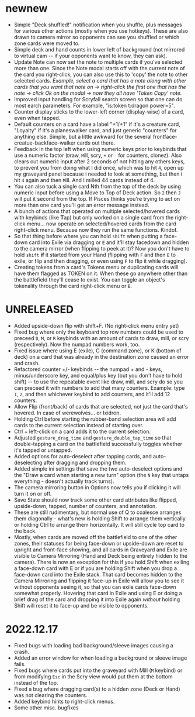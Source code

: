 # newnew
- Simple "Deck shuffled!" notification when you shuffle, plus messages for various other actions (mostly when you use hotkeys). These are also drawn to camera mirror so opponents can see you shuffled or which zone cards were moved to.
- Simple deck and hand counts in lower left of background (not mirrored to virtual cam -- if your opponents want to know, they can ask).
- Update Note can now set the note to multiple cards if you've selected more than one. Since the Note modal starts off with the current note of the card you right-click, you can also use this to 'copy' the note to other selected cards. *Example, select a card that has a note along with other cards that you want that note on -> right-click the first one that has the note -> click Ok on the modal -> now they all have 'Token Copy' note.*
- Improved input handling for Scryfall search screen so that one can do most earch parameters. For example, "is:token t:dragon power=5".
- Counter display sticks to the lower-left corner (display-wise) of a card, even when tapped.
- Default counters on a card have a label "+1/+1" if it's a creature card, "Loyalty" if it's a planeswalker card, and just generic "counters" for anything else. Simple, but a little awkward for the several frontface-creatue-backface-walker cards out there.
- Feedback in the top left when using numeric keys prior to keybinds that use a numeric factor (`D`raw, `M`ill, `S`cry, `+` or `-` for counters, clone`Z`). Also clears out numeric input after 2 seconds of not hitting any others keys, to prevent you from doing what I did once, which was to hit `4`, open up my graveyard panel because i needed to look at something, but then i hit `4` again and then `M`ill. And I milled 44 cards instead of 4.
- You can also tuck a single card Nth from the top of the deck by using numeric input before using a Move to Top of Deck action. So `2` then `J` will put it second from the top. If Pisces thinks you're trying to act on more than one card you'll get an error message instead.
- A bunch of actions that operated on multiple selected/hovered cards with keybinds (like **T**ap) but only worked on a single card from the right-click menu... now operate on selected/hovered cards from the card right-click menu. Because now they run the same functions. Kindof.
- So that thing before where you can hold `shift` when putting a face-down card into Exile via dragging or `E` and it'll stay facedown and hidden to the camera mirror (when flipping to peek at it)? Now you don't have to hold `shift` **if** it started from your Hand (flipping with `F` and then `E` to exile, or flip and then dragging, or even using `F` to flip it while dragging).
- Creating tokens from a card's Tokens menu or duplicating cards will have them flagged as TOKEN on it. When these go anywhere other than the battlefield they'll cease to exist. You can toggle an object's tokenality through the card right-click menu or `B`.

# UNRELEASED
- Added upside-down flip with shift+F. (No right-click menu entry yet)
- Fixed bug where only the keyboard top row numbers could be used to preceed `D`, `M`, or `R` keybinds with an amount of cards to draw, mill, or scry (respectively). Now the numpad numbers work, too.
- Fixed issue where using E (exile), C (command zone), or K (bottom of deck) on a card that was already in the destination zone caused an error and crash.
- Refactored counter +/- keybinds -- the numpad + and - keys, minus/underscore key, and equal/plus key (but you don't have to hold shift) -- to use the repeatable event like draw, mill, and scry do so you can preceed it with numbers to add that many counters. Example: type `1`, `2`, and then whichever keybind to add counters, and it'll add 12 counters.
- Allow Flip (front/back) of cards that are selected, not just the card that's hovered. In case of werewolves... or Ixidron.
- Holding Ctrl before starting the rubber-band selection area will add cards to the current selection instead of starting over.
- Ctrl + left-click on a card adds it to the current selection.
- Adjusted `gesture_drag_time` and `gesture_double_tap_time` so that double-tapping a card on the battlefield successfully toggles whether it's tapped or untapped.
- Added options for auto-deselect after tapping cards, and auto-deselecting after dragging and dropping them.
- Added simple ini settings that save the two auto-deselect options and the "Draw a card when starting a new turn" option (the `N` key that untaps everything - doesn't actually track turns).
- The camera mirroring button in Options now tells you if clicking it will turn it on or off.
- Save State should now track some other card attributes like flipped, upside-down, tapped, number of counters, and annotation.
- These are still rudimentary, but normal use of Q to coalesce arranges them diagonally - what's new is holding Shift to arrange them vertically or holding Ctrl to arrange them horizontally. It will still cycle top card to the back.
- Mostly, when cards are moved off the battlefield to one of the other zones, their statuses for being face-down or upside-down are reset to upright and front-face showing, and all cards in Graveyard and Exile are visible to Camera Mirroring (Hand and Deck being entirely hidden to the camera). There is now an exception for this if you hold Shift when exiling a face-down card with E or if you are holding Shift when you drop a face-down card into the Exile stack. That card becomes hidden to the Camera Mirroring and flipping it face-up in Exile will allow you to see it without opponents seeing it, so that you can exile cards face-down somewhat properly. Hovering that card in Exile and using E or doing a brief drag of the card and dropping it into Exile again _without_ holding Shift will reset it to face-up and be visible to opponents.


# 2022.12.17
- Fixed bugs with loading bad background/sleeve images causing a crash.
- Added an error window for when loading a background or sleeve image fails.
- Fixed bugs where cards put into the graveyard with Mill (`M` keybind) or from modifying `Esc` in the Scry view would put them at the bottom instead of the top.
- Fixed a bug where dragging card(s) to a hidden zone (Deck or Hand) was not clearing the counters.
- Added keybind hints to right-click menus.
- Some other misc. bugfixes